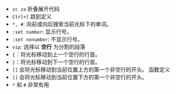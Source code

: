     
- `zc za` 折叠展开代码
- `Ctrl+]`  跳到定义
- `*, #`: 向前或向后搜索当前光标下的单词。
- `:set number`: 显示行号。
- `:set nonumber`: 不显示行号。
- `vip`: 选择以 **空行** 为分割的段落
- `{`：将光标移动到上一个空行的行首。
- `}`：将光标移动到下一个空行的行首。
- `[[` 会将光标移动到当前位置上方的第一个非空行的开头。   函数定义
- `]]` 会将光标移动到当前位置下方的第一个非空行的开头。
-  `*` 和 `#` 非常有用